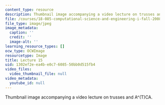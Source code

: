 ```yaml
---
content_type: resource
description: Thumbnail image accompanying a video lecture on trusses and A^(T)CA.
file: /courses/18-085-computational-science-and-engineering-i-fall-2008/1302ef2eea4be0c7608550bb0d515fb4_15.jpg
file_type: image/jpeg
image_metadata:
  caption: ''
  credit: ''
  image-alt: ''
learning_resource_types: []
ocw_type: OCWImage
resourcetype: Image
title: Lecture 15
uid: 1302ef2e-ea4b-e0c7-6085-50bb0d515fb4
video_files:
  video_thumbnail_file: null
video_metadata:
  youtube_id: null
---
```

Thumbnail image accompanying a video lecture on trusses and A^(T)CA.

